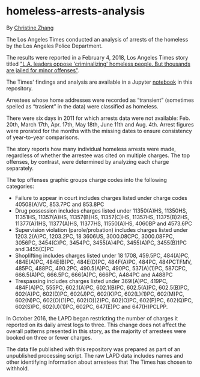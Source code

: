 # homeless-arrests-analysis

By [Christine Zhang](mailto:ychristinezhang@gmail.com)

The Los Angeles Times conducted an analysis of arrests of the homeless by the Los Angeles Police Department.

The results were reported in a February 4, 2018, Los Angeles Times story titled ["L.A. leaders oppose 'criminalizing' homeless people. But thousands are jailed for minor offenses"](http://www.latimes.com/local/politics/la-me-homeless-arrests-20180204-story.html).

The Times' findings and analysis are available in a Jupyter [notebook](https://github.com/datadesk/homeless-arrests/blob/master/analysis.ipynb) in this repository.

Arrestees whose home addresses were recorded as “transient” (sometimes spelled as “trasient” in the data) were classified as homeless.
 
There were six days in 2011 for which arrests data were not available: Feb. 20th, March 17th, Apr. 17th, May 18th, June 11th and Aug. 4th. Arrest figures were prorated for the months with the missing dates to ensure consistency of year-to-year comparisons.

The story reports how many individual homeless arrests were made, regardless of whether the arrestee was cited on multiple charges. The top offenses, by contrast, were determined by analyzing each charge separately. 

The top offenses graphic groups charge codes into the following categories:

* Failure to appear in court includes charges listed under charge codes 40508(A)VC, 853.7PC and 853.8PC
* Drug possession includes charges listed under 11350(A)HS, 11350HS, 11351HS, 11357(A)HS, 11357(B)HS, 11357(C)HS, 11357HS, 11375(B)2HS, 11377(A)1HS, 11377(A)HS, 11377HS, 11550(A)HS, 4060BP and 4573.6PC
* Supervision violation (parole/probation) includes charges listed under 1203.2(A)PC, 1203.2PC, 18 3606US, 3000.08CPC, 3000.08FPC, 3056PC, 3454(C)PC, 3454PC, 3455(A)4PC, 3455(A)PC, 3455(B)1PC and 3455(C)PC
* Shoplifting includes charges listed under 18 1708, 459.5PC, 484(A)PC, 484E(A)PC, 484E(B)PC, 484E(D)PC, 484F(A)PC, 484PC, 484PCTFMV, 485PC, 488PC, 490.2PC, 490.5(A)PC, 490PC, 537(A)(1)PC, 587CPC, 666.5(A)PC, 666.5PC, 666(A)PC, 666PC, A484PC and A488PC
* Trespassing includes charges listed under 369I(A)PC, 419PC, 484F(A)PC, 555PC, 602.1(A)PC, 602.1(B)PC, 602.5(A)PC, 602.5(B)PC, 602(A)PC, 602(D)PC, 602(J)PC, 602(K)PC, 602(L)(1)PC, 602(M)PC, 602(N)PC, 602(O)(1)PC, 602(O)(2)PC, 602(O)PC, 602(P)PC, 602(Q)PC, 602(S)PC, 602(U)(1)PC, 602PC, 647(E)PC and  647(H)PCLPP.

In October 2016, the LAPD began restricting the number of charges it reported on its daily arrest logs to three. This change does not affect the overall patterns presented in this story, as the majority of arrestees were booked on three or fewer charges.

The data file published with this repository was prepared as part of an unpublished processing script. The raw LAPD data includes names and other identifying information about arrestees that The Times has chosen to withhold.  
